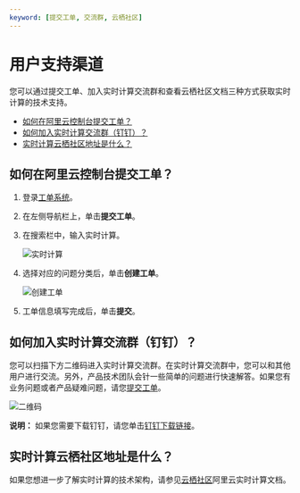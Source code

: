 ```yaml
---
keyword: [提交工单, 交流群, 云栖社区]
---
```


# 用户支持渠道

您可以通过提交工单、加入实时计算交流群和查看云栖社区文档三种方式获取实时计算的技术支持。

-   [如何在阿里云控制台提交工单？](#section_wr9_6qb_cv7)
-   [如何加入实时计算交流群（钉钉）？](#section_auf_41z_3qp)
-   [实时计算云栖社区地址是什么？](#section_hbl_jse_mdl)

## 如何在阿里云控制台提交工单？

1.  登录[工单系统](https://selfservice.console.aliyun.com/ticket/createIndex?accounttraceid=f7b76db740fa486baa4b63bd5848fbc1idrb)。
2.  在左侧导航栏上，单击**提交工单**。
3.  在搜索栏中，输入实时计算。

    ![实时计算](https://static-aliyun-doc.oss-accelerate.aliyuncs.com/assets/img/zh-CN/5852749951/p81552.png)

4.  选择对应的问题分类后，单击**创建工单**。

    ![创建工单](https://static-aliyun-doc.oss-accelerate.aliyuncs.com/assets/img/zh-CN/5852749951/p81554.png)

5.  工单信息填写完成后，单击**提交**。

## 如何加入实时计算交流群（钉钉）？

您可以扫描下方二维码进入实时计算交流群。在实时计算交流群中，您可以和其他用户进行交流。另外，产品技术团队会针一些简单的问题进行快速解答。如果您有业务问题或者产品疑难问题，请您[提交工单](https://selfservice.console.aliyun.com/ticket/createIndex?accounttraceid=f7b76db740fa486baa4b63bd5848fbc1idrb)。

![二维码](https://static-aliyun-doc.oss-accelerate.aliyuncs.com/assets/img/zh-CN/9178146261/p88786.png)

**说明：** 如果您需要下载钉钉，请您单击[钉钉下载链接](https://www.dingtalk.com/)。

## 实时计算云栖社区地址是什么？

如果您想进一步了解实时计算的技术架构，请参见[云栖社区](https://developer.aliyun.com/group/sc?spm=a2c6h.12883283.1377930.10.5772201czR52Du#/?_k=il6umq)阿里云实时计算文档。

